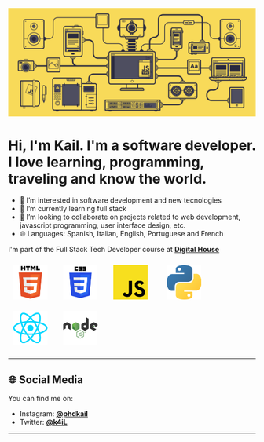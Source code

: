 <img src="./assets/greetings.gif">


# **Hi, I'm Kail. I'm a software developer. I love learning, programming, traveling and know the world.**

- 👀 I’m interested in software development and new tecnologies
- 🌱 I’m currently learning full stack
- 💞️ I’m looking to collaborate on projects related to web development, javascript programming, user interface design, etc.
- :globe_with_meridians: Languages: Spanish, Italian, English, Portuguese and French

I'm part of the Full Stack Tech Developer course at [**Digital House**](https://www.digitalhouse.com)

<img width="70px" 
    height="70px" 
    style="margin: 10px"
    src="./assets/html.svg"> &nbsp;
<img width="70px" 
    height="70px" 
    style="margin: 10px"
    src="./assets/css.svg"> &nbsp;
<img width="70px" 
    height="70px" 
    style="margin: 10px"
    src="./assets/javascript.svg"> &nbsp; &nbsp;
<img width="70px" 
    height="70px" 
    style="margin: 10px"
    src="./assets/python.svg"> &nbsp;
<img width="70px" 
    height="70px" 
    style="margin: 10px"
    src="./assets/react.svg"> &nbsp;
<img width="70px" 
    height="70px" 
    style="margin: 10px"
    src="./assets/node.svg">

-----


## 🌐 Social Media

You can find me on:

- Instagram: [**@phdkail**](https://instagram.com/phdkail)
- Twitter: [**@k4iL**](https://twitter.com/k4iL)

 
--------
